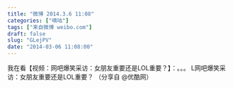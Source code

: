 ```yaml
---
title: "微博 2014.3.6 11:08"
categories: ["嘀咕"]
tags: ["来自微博 weibo.com"]
draft: false
slug: "GLejPV"
date: "2014-03-06 11:08:00"
---
```


<p>我在看【视频：网吧爆笑采访：女朋友重要还是LOL重要？】：。。。 L网吧爆笑采访：女朋友重要还是LOL重要？ （分享自 @优酷网） ​​​​</p>
